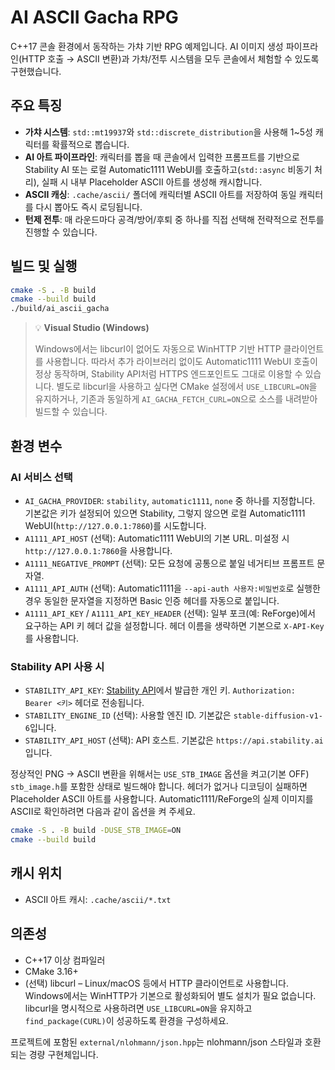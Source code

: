 # AI ASCII Gacha RPG

C++17 콘솔 환경에서 동작하는 가챠 기반 RPG 예제입니다. AI 이미지 생성 파이프라인(HTTP 호출 → ASCII 변환)과 가챠/전투 시스템을 모두 콘솔에서 체험할 수 있도록 구현했습니다.

## 주요 특징

- **가챠 시스템**: `std::mt19937`와 `std::discrete_distribution`을 사용해 1~5성 캐릭터를 확률적으로 뽑습니다.
- **AI 아트 파이프라인**: 캐릭터를 뽑을 때 콘솔에서 입력한 프롬프트를 기반으로 Stability AI 또는 로컬 Automatic1111 WebUI를 호출하고(`std::async` 비동기 처리), 실패 시 내부 Placeholder ASCII 아트를 생성해 캐시합니다.
- **ASCII 캐싱**: `.cache/ascii/` 폴더에 캐릭터별 ASCII 아트를 저장하여 동일 캐릭터를 다시 뽑아도 즉시 로딩됩니다.
- **턴제 전투**: 매 라운드마다 공격/방어/후퇴 중 하나를 직접 선택해 전략적으로 전투를 진행할 수 있습니다.

## 빌드 및 실행

```bash
cmake -S . -B build
cmake --build build
./build/ai_ascii_gacha
```

> 💡 **Visual Studio (Windows)**
>
> Windows에서는 libcurl이 없어도 자동으로 WinHTTP 기반 HTTP 클라이언트를 사용합니다. 따라서 추가 라이브러리 없이도 Automatic1111 WebUI
> 호출이 정상 동작하며, Stability API처럼 HTTPS 엔드포인트도 그대로 이용할 수 있습니다. 별도로 libcurl을 사용하고 싶다면 CMake 설정에서
> `USE_LIBCURL=ON`을 유지하거나, 기존과 동일하게 `AI_GACHA_FETCH_CURL=ON`으로 소스를 내려받아 빌드할 수 있습니다.

## 환경 변수

### AI 서비스 선택

- `AI_GACHA_PROVIDER`: `stability`, `automatic1111`, `none` 중 하나를 지정합니다. 기본값은 키가 설정되어 있으면 Stability, 그렇지 않으면 로컬 Automatic1111 WebUI(`http://127.0.0.1:7860`)를 시도합니다.
- `A1111_API_HOST` (선택): Automatic1111 WebUI의 기본 URL. 미설정 시 `http://127.0.0.1:7860`을 사용합니다.
- `A1111_NEGATIVE_PROMPT` (선택): 모든 요청에 공통으로 붙일 네거티브 프롬프트 문자열.
- `A1111_API_AUTH` (선택): Automatic1111을 `--api-auth 사용자:비밀번호`로 실행한 경우 동일한 문자열을 지정하면 Basic 인증 헤더를 자동으로 붙입니다.
- `A1111_API_KEY` / `A1111_API_KEY_HEADER` (선택): 일부 포크(예: ReForge)에서 요구하는 API 키 헤더 값을 설정합니다. 헤더 이름을 생략하면 기본으로 `X-API-Key`를 사용합니다.

### Stability API 사용 시

- `STABILITY_API_KEY`: [Stability API](https://platform.stability.ai/)에서 발급한 개인 키. `Authorization: Bearer <키>` 헤더로 전송됩니다.
- `STABILITY_ENGINE_ID` (선택): 사용할 엔진 ID. 기본값은 `stable-diffusion-v1-6`입니다.
- `STABILITY_API_HOST` (선택): API 호스트. 기본값은 `https://api.stability.ai`입니다.

정상적인 PNG → ASCII 변환을 위해서는 `USE_STB_IMAGE` 옵션을 켜고(기본 OFF) `stb_image.h`를 포함한 상태로 빌드해야 합니다. 헤더가 없거나 디코딩이 실패하면 Placeholder ASCII 아트를 사용합니다. Automatic1111/ReForge의 실제 이미지를 ASCII로 확인하려면 다음과 같이 옵션을 켜 주세요.

```bash
cmake -S . -B build -DUSE_STB_IMAGE=ON
cmake --build build
```

## 캐시 위치

- ASCII 아트 캐시: `.cache/ascii/*.txt`

## 의존성

- C++17 이상 컴파일러
- CMake 3.16+
- (선택) libcurl – Linux/macOS 등에서 HTTP 클라이언트로 사용합니다. Windows에서는 WinHTTP가 기본으로 활성화되어 별도 설치가 필요
  없습니다. libcurl을 명시적으로 사용하려면 `USE_LIBCURL=ON`을 유지하고 `find_package(CURL)`이 성공하도록 환경을 구성하세요.

프로젝트에 포함된 `external/nlohmann/json.hpp`는 nlohmann/json 스타일과 호환되는 경량 구현체입니다.
